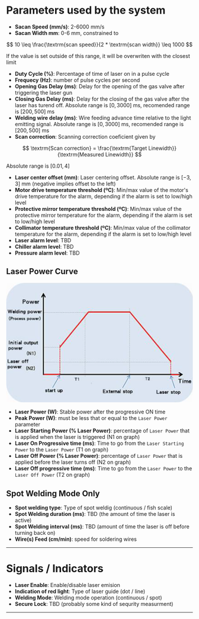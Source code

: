 # Parameters used by the system

*   **Sacan Speed (mm/s)**: 2-6000 mm/s
*   **Sacan Width mm**: 0-6 mm, constrained to 

$$
10 \leq \frac{\textrm{scan speed}}{2 * \textrm{scan width}} \leq 1000
$$

If the value is set outside of this range, it will be overwriten with the closest limit
*   **Duty Cycle (%)**: Percentage of time of laser on in a pulse cycle
*   **Frequecy (Hz)**: number of pulse cycles per second
*   **Opening Gas Delay (ms)**: Delay for the opening of the gas valve after triggering the laser gun
*   **Closing Gas Delay (ms)**: Delay for the closing of the gas valve after the laser has turend off. Absolute range is $[0, 3000]$ ms, recomended range is $[200, 500]$ ms
*   **Welding wire delay (ms)**: Wire feeding advance time relative to the light emitting signal. Absolute range is $[0, 3000]$ ms, recomended range is $[200, 500]$ ms
*   **Scan correction**: Scanning correction coeficient given by

$$
\textrm{Scan correction} = \frac{\textrm{Target Linewidth}}{\textrm{Measured Linewidth}}
$$

Absolute range is $[0.01, 4]$
*   **Laser center offset (mm)**: Laser centering offset. Absolute range is $[-3, 3]$ mm (negative implies offset to the left)
*   **Motor drive temperature threshold (ºC)**: Min/max value of the motor's drive temperature for the alarm, depending if the alarm is set to low/high level
*   **Protective mirror temperature threshold (ºC)**: Min/max value of the protective mirror temperature for the alarm, depending if the alarm is set to low/high level
*   **Collimator temperature threshold (ºC)**: Min/max value of the collimator temperature for the alarm, depending if the alarm is set to low/high level
*   **Laser alarm level**: TBD
*   **Chiller alarm level**: TBD
*   **Pressure alarm level**: TBD

## Laser Power Curve
![LaserPowerCurve](./LaserPowerCurve.png)

*   **Laser Power (W)**: Stable power after the progressive ON time
*   **Peak Power (W)**: must be less that or equal to the `Laser Power` parameter
*   **Laser Starting Power (% Laser Power)**: percentage of `Laser Power` that is applied when the laser is triggered (N1 on graph)
*   **Laser On Progressive time (ms)**: Time to go from the `Laser Starting Power` to the `Laser Power` (T1 on graph)
*   **Laser Off Power (% Laser Power)**: percentage of `Laser Power` that is applied before the laser turns off (N2 on graph)
*   **Laser Off progressive time (ms)**: Time to go from the `Laser Power` to the `Laser Off Power` (T2 on graph)

## Spot Welding Mode Only

*   **Spot welding type**: Type of spot weldig (continuous / fish scale)
*   **Spot Welding duration (ms)**: TBD (the amount of time the laser is active)
*   **Spot Welding interval (ms)**: TBD (amount of time the laser is off before turning back on)
*   **Wire(s) Feed (cm/min)**: speed for soldering wires

---
# Signals / Indicators
*   **Laser Enable**: Enable/disable laser emision
*   **Indication of red light**: Type of laser guide (dot / line)
*   **Welding Mode**: Welding mode operation (continuous / spot)
*   **Secure Lock**: TBD (probably some kind of sequrity measurment)
*   **